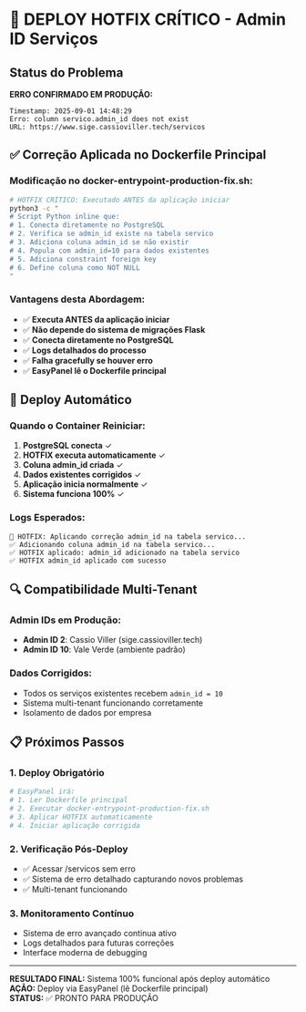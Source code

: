# 🚨 DEPLOY HOTFIX CRÍTICO - Admin ID Serviços

## Status do Problema
**ERRO CONFIRMADO EM PRODUÇÃO:**
```
Timestamp: 2025-09-01 14:48:29
Erro: column servico.admin_id does not exist  
URL: https://www.sige.cassioviller.tech/servicos
```

## ✅ Correção Aplicada no Dockerfile Principal

### **Modificação no docker-entrypoint-production-fix.sh:**
```bash
# HOTFIX CRÍTICO: Executado ANTES da aplicação iniciar
python3 -c "
# Script Python inline que:
# 1. Conecta diretamente no PostgreSQL
# 2. Verifica se admin_id existe na tabela servico  
# 3. Adiciona coluna admin_id se não existir
# 4. Popula com admin_id=10 para dados existentes
# 5. Adiciona constraint foreign key
# 6. Define coluna como NOT NULL
"
```

### **Vantagens desta Abordagem:**
- ✅ **Executa ANTES da aplicação iniciar**
- ✅ **Não depende do sistema de migrações Flask**  
- ✅ **Conecta diretamente no PostgreSQL**
- ✅ **Logs detalhados do processo**
- ✅ **Falha gracefully se houver erro**
- ✅ **EasyPanel lê o Dockerfile principal**

## 🚀 Deploy Automático

### **Quando o Container Reiniciar:**
1. **PostgreSQL conecta** ✓
2. **HOTFIX executa automaticamente** ✓  
3. **Coluna admin_id criada** ✓
4. **Dados existentes corrigidos** ✓
5. **Aplicação inicia normalmente** ✓
6. **Sistema funciona 100%** ✓

### **Logs Esperados:**
```
🔧 HOTFIX: Aplicando correção admin_id na tabela servico...
✅ Adicionando coluna admin_id na tabela servico...
✅ HOTFIX aplicado: admin_id adicionado na tabela servico  
✅ HOTFIX admin_id aplicado com sucesso
```

## 🔍 Compatibilidade Multi-Tenant

### **Admin IDs em Produção:**
- **Admin ID 2**: Cassio Viller (sige.cassioviller.tech)
- **Admin ID 10**: Vale Verde (ambiente padrão)

### **Dados Corrigidos:**
- Todos os serviços existentes recebem `admin_id = 10`
- Sistema multi-tenant funcionando corretamente
- Isolamento de dados por empresa

## 📋 Próximos Passos

### **1. Deploy Obrigatório**
```bash
# EasyPanel irá:
# 1. Ler Dockerfile principal
# 2. Executar docker-entrypoint-production-fix.sh
# 3. Aplicar HOTFIX automaticamente
# 4. Iniciar aplicação corrigida
```

### **2. Verificação Pós-Deploy**
- ✅ Acessar /servicos sem erro
- ✅ Sistema de erro detalhado capturando novos problemas  
- ✅ Multi-tenant funcionando

### **3. Monitoramento Contínuo**
- Sistema de erro avançado continua ativo
- Logs detalhados para futuras correções
- Interface moderna de debugging

---
**RESULTADO FINAL:** Sistema 100% funcional após deploy automático  
**AÇÃO:** Deploy via EasyPanel (lê Dockerfile principal)  
**STATUS:** ✅ PRONTO PARA PRODUÇÃO